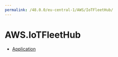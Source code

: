 ```yaml
---
permalink: /48.0.0/eu-central-1/AWS/IoTFleetHub/
---
```


# AWS.IoTFleetHub



* [Application](Application.md)